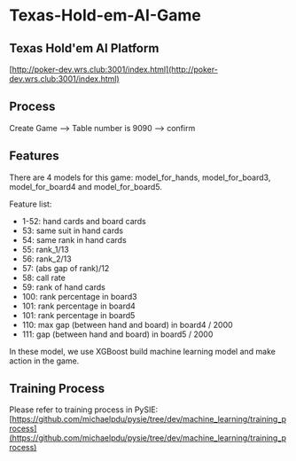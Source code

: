 # Texas-Hold-em-AI-Game

## Texas Hold'em AI Platform

[http://poker-dev.wrs.club:3001/index.html](http://poker-dev.wrs.club:3001/index.html)

## Process

Create Game --> Table number is 9090 --> confirm

## Features

There are 4 models for this game: model_for_hands, model_for_board3, model_for_board4 and model_for_board5.

Feature list:

- 1-52: hand cards and board cards
- 53: same suit in hand cards
- 54: same rank in hand cards
- 55: rank_1/13
- 56: rank_2/13
- 57: (abs gap of rank)/12
- 58: call rate
- 59: rank of hand cards
- 100: rank percentage in board3
- 101: rank percentage in board4
- 101: rank percentage in board5
- 110: max gap (between hand and board) in board4 / 2000
- 111: gap (between hand and board) in board5 / 2000

In these model, we use XGBoost build machine learning model and make action in the game.


## Training Process

Please refer to training process in PySIE: 
[https://github.com/michaelpdu/pysie/tree/dev/machine_learning/training_process](https://github.com/michaelpdu/pysie/tree/dev/machine_learning/training_process)



